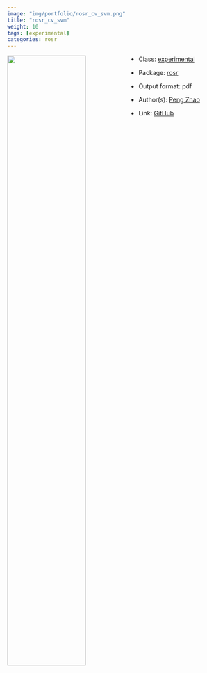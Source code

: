 ```yaml
---
image: "img/portfolio/rosr_cv_svm.png"
title: "rosr_cv_svm"
weight: 10
tags: [experimental]
categories: rosr
---
```




<!--more-->

<img class = "jf-image-shadow" src="../../img/portfolio/rosr_cv_svm.png" style="display: block; margin: auto;" width="60%"  align="left">

- Class: [experimental](../../tags/experimental)
- Package: [rosr](rosr)
- Output format: pdf

- Author(s): [Peng Zhao](https://pzhao.org)
- Link: [GitHub](https://github.com/pzhaonet/rosr)


